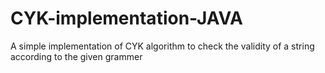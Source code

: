 # CYK-implementation-JAVA
A simple implementation of CYK algorithm to check the validity of a string according to the given grammer
